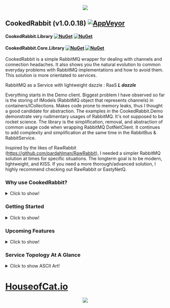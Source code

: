 <p align="center"><img src="https://s33.postimg.cc/g8pyewwm7/COOKEDRABBIT_1.jpg"></p>

## CookedRabbit (v1.0.0.18) [![AppVeyor](https://img.shields.io/appveyor/ci/houseofcat/cookedrabbit.svg?logo=appveyor)](https://ci.appveyor.com/project/houseofcat/cookedrabbit)
#### CookedRabbit.Library [![NuGet](https://img.shields.io/nuget/dt/CookedRabbit.Library.svg)](https://www.nuget.org/packages/CookedRabbit.Library/) [![NuGet](https://img.shields.io/nuget/v/CookedRabbit.Library.svg)](https://www.nuget.org/packages/CookedRabbit.Library/)
#### CookedRabbit.Core.Library [![NuGet](https://img.shields.io/nuget/dt/CookedRabbit.Core.Library.svg)](https://www.nuget.org/packages/CookedRabbit.Core.Library/) [![NuGet](https://img.shields.io/nuget/v/CookedRabbit.Core.Library.svg)](https://www.nuget.org/packages/CookedRabbit.Core.Library/)


CookedRabbit is a simple RabbitMQ wrapper for dealing with channels and connection headaches. It also shows you the natural evolution to common everyday problems with RabbitMQ implementations and how to avoid them. This solution is more orientated to services.  

RabbitMQ as a Service with lightweight dazzle : RaaS ***L dazzle***

Everything starts in the Demo client. Biggest problem I have observed so far is the storing of IModels (RabbitMQ object that represents channels) in containers/ICollections. Makes code prone to memory leaks, thus I thought a good candidate for abstraction. The examples in the CookedRabbit.Demo demonstrate very rudimentary usages of RabbitMQ. It's not supposed to be rocket science. The library is the simplification, removal, and abstraction of common usage code when wrapping RabbitMQ DotNetClient. It continues to add complexity and simplification at the same time in the RabbitBus & RabbitService.

Inspired by the likes of RawRabbit (https://github.com/pardahlman/RawRabbit), I needed a simpler RabbitMQ solution at times for specific situations. The longterm goal is to be modern, lightweight, and KISS. If you need a more thorough/advanced solution, I highly recommend checking out RawRabbit or EastyNetQ.

### Why use CookedRabbit?

<details><summary>Click to show!</summary>
<p>

Do or do not, I am not really bothered either way :).  

CookedRabbit benefits are simplicity. It will also stay current with .Net Framework, NetCore, C#7.x+, and the RabbitMQ client. It is not my intention to let things lag behind Pivotal RabbitMQ or Microsoft releases.

Which leads me to the custom compiled RabbitMQ CookedRabbit uses and includes in this solution:

```
RabbitMQ Dotnet Client 5.1.0 (6/23/2018)

Changes from Official Release
   All NuGets updated.
   NetFramework 4.5/4.5.1 -> 4.7.2
   NetStandard 1.5 -> 2.0
   NetCore 2.0 -> 2.1
   C# 7.3 (latest version)
   ApiGen re-compiled.
   Client compiled as x64.
```

CookedRabbit is in active rapid development.  
CookedRabbit supports SSL/TLS.
CookedRabbit supports LZ4 compression.  
CookedRabbit supports Utf8Json and ZeroFormat serialization.  
CookedRabbit provides async/await around RabbitMQ calls.  
CookedRabbit will be Dependency Injection friendly.  
CookedRabbit services support an optional ILogger from Microsoft.Extensions.Logger.  
CookedRabbit supports logic based customizations.  
CookedRabbit has fairly decent commenting.  
CookedRabbit has a generated Wiki.  
CookedRabbit has a plethora of examples on how to use in the Demo project, Tests project, and Benchmark project.  
CookedRabbit has throughput benchmarks.  


</p>
</details>

### Getting Started

<details><summary>Click to show!</summary>
<p>

#### Configuring RabbitMQ Server First (if running Local)
To run .Demo locally, have Erlang 20.3 and Server RabbitMQ v3.7.x installed locally and running first.
Use the HTTP API management from RabbitMQ to verify communication is occurring.
The Demo project calls WarmupAsync() will create the queue '001' to work with, if it doesn't exist, and send/receive a test messages.

Developed/Tested On

  * Erlang 20.3
  * RabbitMQ Server v3.7.5 (pre-7/6/2018)
  * RabbitMQ Server v3.7.7 (post-7/6/2018)

#### Configuration Values
Checkout the RabbitSeasoning to configure your RabbitService/RabbitTopologyService.

#### NetFramework Requirements

<details><summary>Click to show!</summary>
<p>

 * Visual Studio 2017+ installed (Community+).
 * .NET 4.7.2 SDK installed.
 * Compile as C# 7.2+ minimum.

</p>
</details>

#### NetCore Requirements

<details><summary>Click to show!</summary>
<p>

 * Visual Studio Code or Visual Studio 2017+ installed.
 * Open Folder `NetCore` or open the SLN.
 * Compile as C# 7.2+ minimum.
 * NetCore 2.1.0 SDK installed.

*Note: (NetCore runtime 2.1.1 seems buggy at this time)*

</p>
</details>

</p>
</details>

### Upcoming Features

<details><summary>Click to show!</summary>
<p>

 * ~~Add XML comments.~~ Done.
 * ~~Create Wiki.~~ Basic one done, generated from XML comments.
 * ~~NuGet packages.~~ Done, Libraries uploaded.
 * ~~Add interfaces to the Pools.~~ Done, everything updated.
 * ~~More robust error handling.~~ Done, will continue pattern.
 * ~~Quality life tools such as compression etc.~~ Done, will add more.
 * Custom Connection model with EventListener wireups.
 * Disaster recovery & circuit break.
 * A ServiceBus-esque client.
 * Additional Demonstrations.
 * ~~Add Xunit test project.~~ Done, will add tests as I go!
 * ~~Add autoscaling for ChannelPools.~~ Done, will tweak it as tests go on.
 * ~~Add TLS/SSL support.~~ Done, will tweak it as issues arise.

</p>
</details>

### Service Topology At A Glance

<details><summary>Click to show ASCII Art!</summary>
<p>

```
    ║
    ║ Your Business Logic
    ║
    ╠══ » RabbbitBurrow ════════════════════════════════════════════════════════════╗
    ║       ║                                                                       ║
    ║       ║ & RabbitSerializeService : RabbitDeliveryService                      ║
    ║       ║ & RabbitMaintenanceService : RabbitTopologyService                    ║
    ║       ║ - Circuit Breaker                                                     ║
    ║       ║ - Abstraction                                                         ║
    ║       ║                                                                       ║
    ╠════ » ╠══ » RabbitDeliveryService : IRabbitDeliveryService ═══════════════════╣
    ║       ║       ║                                                               ║
    ║       ║       ║ & RabbitChannelPool                                           ║
    ║       ║       ║ & RabbitSeasoning                                             ║
    ║       ║       ║                                                               ║
    ║       ║       ║ + Flag Channel As Dead                                        ║
    ║       ║       ║ + Return Channel To Pool (Finished Work)                      ║
    ║       ║       ║                                                               ║
    ║       ║       ║ + Publish                                                     ║
    ║       ║       ║ + PublishMany                                                 ║
    ║       ║       ║ + PublishManyAsBatches                                        ║
    ║       ║       ║                                                               ║
    ║       ║       ║ + Get                                                         ║
    ║       ║       ║   + Returns As ValueTuple                                     ║
    ║       ║       ║   + Returns As AckableResult                                  ║
    ║       ║       ║ + GetMany                                                     ║
    ║       ║       ║   + Returns As ValueTuple                                     ║
    ║       ║       ║   + Returns As AckableResult                                  ║
    ║       ║       ║                                                               ║
    ║       ║       ║ + CreateConsumerAsync                                         ║
    ║       ║       ║ + CreateAsyncConsumerAsync                                    ║
    ║       ║       ║                                                               ║
    ║       ║       ║ Customize:                                                    ║
    ║       ║       ║ + Use ILogger                                                 ║
    ║       ║       ║ + throw ex                                                    ║
    ║       ║       ║ + Throttling                                                  ║
    ║       ║       ║                                                               ║
    ║       ║       ╚══ » RabbitChannelPool : IRabbitChannelPool ═══════════════════╣
    ║       ║               ║                                                       ║
    ║       ║               ║ & RabbitConnectionPool                                ║
    ║       ║               ║ & RabbitSeasoning                                     ║
    ║       ║               ║                                                       ║
    ║       ║               ║ + GetTransientChannel (non-Ackable)                   ║
    ║       ║               ║ + GetTransientChannel (Ackable)                       ║
    ║       ║               ║                                                       ║
    ║       ║               ║ + GetChannelPair from &ChannelPool (non-Ackable)      ║
    ║       ║               ║ + GetChannelPair from &ChannelPool (ackable)          ║
    ║       ║               ║                                                       ║
    ║       ║               ║ Mechanisms:                                           ║
    ║       ║               ║ + Get Channel Delay (When All Channels Are In Use)    ║
    ║       ║               ║ + In Use ChannelPair Pool                             ║
    ║       ║               ║ + In Use Ack ChannelPair Pool                         ║
    ║       ║               ║ + Return Channel to A Pool                            ║
    ║       ║               ║                                                       ║
    ║       ║               ║ Customize:                                            ║
    ║       ║               ║ - Use ILogger                                         ║
    ║       ║               ║ - throw ex                                            ║
    ║       ║               ║                                                       ║
    ║       ║               ╚══ » RabbitConnectionPool : IRabbitConnectionPool ═════╣
    ║       ║                       ║                                               ║
    ║       ║                       ║ & RabbitMQ ConnectionFactory                  ║
    ║       ║                       ║ & RabbitSeasoning                             ║
    ║       ║                       ║ & ConnectionPool                              ║
    ║       ║                       ║                                               ║
    ║       ║                       ║ Customize:                                    ║
    ║       ║                       ║ - Use ILogger                                 ║
    ║       ║                       ║ - throw ex                                    ║
    ║       ║                       ║ - System for Dealing with Flagged Connections ║
    ║       ║                       ║                                               ║
    ║       ║                       ╚═══════════════════════════════════════════════╣
    ║       ║                                                                       ║
    ╚═══════╚═══════════════════════════════════════════════════════════════════════╝

To be continued on the wiki!
```

Legend  

    & Indicates mandatory/crucial internal object.  
    + Exists (or exists with future enhancements)  
    - Does not exist yet.  
    ! Important  

</p>
</details>

# [HouseofCat.io](https://houseofcat.io)
<p align="center"><img src="https://s33.postimg.cc/tt2hpn1of/COOKEDRABBIT_Readme_2.jpg"></p>
